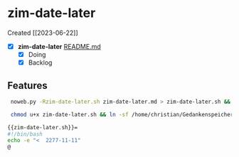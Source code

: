 # zim-date-later
Created [[2023-06-22]]

- [X]  **zim-date-later**  [README.md](README.md)
    - [X] Doing
    - [X] Backlog

## Features



```bash
 noweb.py -Rzim-date-later.sh zim-date-later.md > zim-date-later.sh && echo 'fertig' 
```


```bash
 chmod u+x zim-date-later.sh && ln -sf /home/christian/Gedankenspeicher/KanDo/GedankenspeicherEinrichtung/GedankenspeicherCoding/zim-date-later.sh ~/.local/bin/zim-date-later.sh && echo 'fertig'
 ```

```bash
{{zim-date-later.sh}}=
#!/bin/bash
echo -e "<  2277-11-11"
@

```
